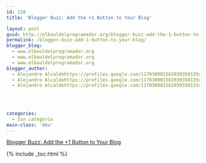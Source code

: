 ```yaml
---
id: 210
title: 'Blogger Buzz: Add the +1 Button to Your Blog'

layout: post
guid: http://elbauldelprogramador.org/blogger-buzz-add-the-1-button-to-your-blog/
permalink: /blogger-buzz-add-1-button-to-your-blog/
blogger_blog:
  - www.elbauldelprogramador.org
  - www.elbauldelprogramador.org
  - www.elbauldelprogramador.org
blogger_author:
  - Alejandro Alcaldehttps://profiles.google.com/117030001562039350135noreply@blogger.com
  - Alejandro Alcaldehttps://profiles.google.com/117030001562039350135noreply@blogger.com
  - Alejandro Alcaldehttps://profiles.google.com/117030001562039350135noreply@blogger.com

  
  
  
categories:
  - Sin categoría
main-class: 'dev'
---
```

[Blogger Buzz: Add the +1 Button to Your Blog][1]

<div class="icoso">
</div>



 [1]: http://buzz.blogger.com/2011/06/add-1-button-to-your-blog.html#links

{% include _toc.html %}
